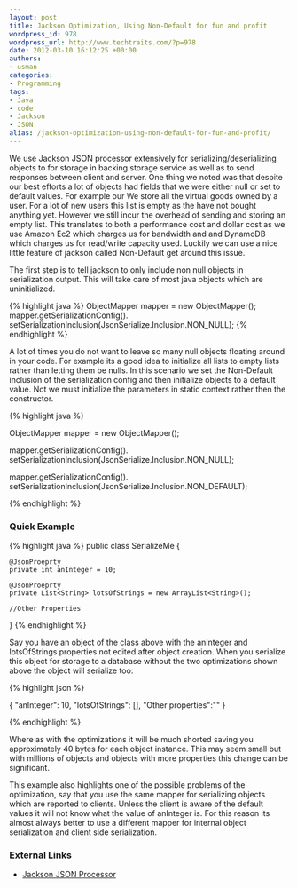 ```yaml
--- 
layout: post
title: Jackson Optimization, Using Non-Default for fun and profit
wordpress_id: 978
wordpress_url: http://www.techtraits.com/?p=978
date: 2012-03-10 16:12:25 +00:00
authors: 
- usman
categories: 
- Programming
tags:
- Java
- code
- Jackson
- JSON
alias: /jackson-optimization-using-non-default-for-fun-and-profit/
---
```

<p style="text-align: justify;">

We use Jackson JSON processor extensively for serializing/deserializing  objects to for storage in backing storage service as well as to send responses between client and server. One thing we noted was that despite our best efforts a lot of objects had fields that we were either null or set to default values. For example our We store all the virtual goods owned by a user. For a lot of new users this list is empty as the have not bought anything yet. However we still incur the overhead of sending and storing an empty list. This translates to both a performance cost and dollar cost as we use Amazon Ec2 which charges us for bandwidth and and DynamoDB which charges us for read/write capacity used. Luckily we can use a nice little feature of jackson called Non-Default get around this issue. 
</p>


<!--more-->



<p style="text-align: justify;">

The first step is to tell jackson to only include non null objects in serialization output. This will take care of most java objects which are uninitialized. 

</p>


{% highlight java %}
ObjectMapper mapper = new ObjectMapper();
mapper.getSerializationConfig().
setSerializationInclusion(JsonSerialize.Inclusion.NON_NULL);
{% endhighlight %}
&nbsp;
<p style="text-align: justify;">

A lot of times you do not want to leave so many null objects floating around in your code. For example its a good idea to initialize all lists to empty lists rather than letting them be nulls. In this scenario we set the Non-Default inclusion of the serialization config and then initialize objects to a default value. Not we must initialize the parameters in static context rather then the constructor. 
</p>


{% highlight java %}

ObjectMapper mapper = new ObjectMapper();

mapper.getSerializationConfig().
setSerializationInclusion(JsonSerialize.Inclusion.NON_NULL);

mapper.getSerializationConfig().
setSerializationInclusion(JsonSerialize.Inclusion.NON_DEFAULT);

{% endhighlight %}
&nbsp;

<h3>Quick Example</h3>


{% highlight java %}
public class SerializeMe {

	@JsonProeprty
	private int anInteger = 10;

	@JsonProeprty
	private List<String> lotsOfStrings = new ArrayList<String>();

	//Other Properties
}
{% endhighlight %}
&nbsp;

<p style="text-align: justify;">

Say you have an object of the class above with the anInteger and lotsOfStrings properties not edited after object creation. When you serialize this object for storage to a database without the two optimizations shown above the object will serialize too: 
</p>


{% highlight json %}

{
    "anInteger": 10,
    "lotsOfStrings": [],
    "Other properties":""
}

{% endhighlight %}
&nbsp;


<p style="text-align: justify;">

Where as with the optimizations it will be much shorted saving you approximately 40 bytes for each object instance. This may seem small but with millions of objects and objects with more properties this change can be significant.

This example also highlights one of the possible problems of the optimization, say that you use the same mapper for serializing objects which are reported to clients. Unless the client is aware of the default values it will not know what the value of anInteger is. For this reason its almost always better to use a different mapper for internal object serialization and client side serialization. </p>



<h3>External Links</h3>

* <a href="http://jackson.codehaus.org/" title="Jackson" target="_blank">Jackson JSON Processor</a>




